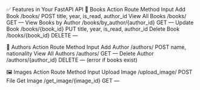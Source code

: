 ✅ Features in Your FastAPI API
📘 Books
Action	Route	Method	Input
Add Book	/books/	POST	title, year, is_read, author_id
View All Books	/books/	GET	—
View Books by Author	/books/by_author/{author_id}	GET	—
Update Book	/books/{book_id}	PUT	title, year, is_read, author_id
Delete Book	/books/{book_id}	DELETE	—

👤 Authors
Action	Route	Method	Input
Add Author	/authors/	POST	name, nationality
View All Authors	/authors/	GET	—
Delete Author	/authors/{author_id}	DELETE	— (error if books exist)

🖼️ Images
Action	Route	Method	Input
Upload Image	/upload_image/	POST	File
Get Image	/get_image/{image_id}	GET	—